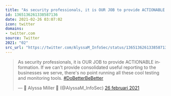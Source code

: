 ```yaml
---
title: "As security professionals, it is OUR JOB to provide ACTIONABLE information. If we can't provide cons..."
id: 1365136261338587136
date: 2021-02-26 03:07:02
icon: twitter
domains:
- twitter.com
source: Twitter
2021: "02"
src_url: "https://twitter.com/AlyssaM_InfoSec/status/1365136261338587136"
---
```

<blockquote class="twitter-tweet" data-lang="nl" data-dnt="true"><p lang="en" dir="ltr">As security professionals, it is OUR JOB to provide ACTIONABLE information. If we can&#39;t provide consolidated useful reporting to the businesses we serve, there&#39;s no point running all these cool testing and monitoring tools. <a href="https://twitter.com/hashtag/DoBetterBeBetter?src=hash&amp;ref_src=twsrc%5Etfw">#DoBetterBeBetter</a></p>&mdash; 👑 Alyssa Miller 🦄 (@AlyssaM_InfoSec) <a href="https://twitter.com/AlyssaM_InfoSec/status/1365136261338587136?ref_src=twsrc%5Etfw">26 februari 2021</a></blockquote>
<script async src="https://platform.twitter.com/widgets.js" charset="utf-8"></script>

